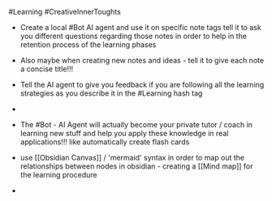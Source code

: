 #Learning #CreativeInnerToughts
 - Create a local #Bot AI agent and use it on specific note tags tell it to ask you different questions regarding those notes in order to help in the retention process of the learning phases

- Also maybe when creating new notes and ideas - tell it to give each note a concise title!!! 
- Tell the AI agent to give you feedback if you are following all the learning strategies as you describe it in the #Learning hash tag
-
- The #Bot - AI Agent will actually become your private tutor / coach in learning new stuff and help you apply these knowledge in real applications!!! like automatically create flash cards

- use [[Obsidian Canvas]] / 'mermaid' syntax in order to map out the relationships between nodes in obsidian - creating a [[Mind map]] for the learning procedure

-
